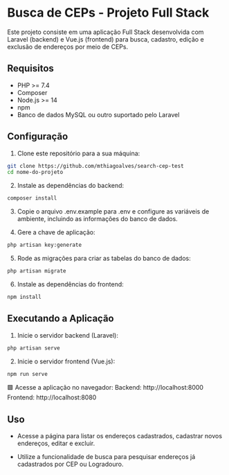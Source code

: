# Busca de CEPs - Projeto Full Stack

Este projeto consiste em uma aplicação Full Stack desenvolvida com Laravel (backend) e Vue.js (frontend) para busca, cadastro, edição e exclusão de endereços por meio de CEPs.

## Requisitos

- PHP >= 7.4
- Composer
- Node.js >= 14
- npm
- Banco de dados MySQL ou outro suportado pelo Laravel

## Configuração

1. Clone este repositório para a sua máquina:

```bash
git clone https://github.com/mthiagoalves/search-cep-test
cd nome-do-projeto
```

2. Instale as dependências do backend:

```bash
composer install
```

3. Copie o arquivo .env.example para .env e configure as variáveis de ambiente, incluindo as informações do banco de dados.

4. Gere a chave de aplicação:

```bash
php artisan key:generate
```

5. Rode as migrações para criar as tabelas do banco de dados:

```bash
php artisan migrate
```

6. Instale as dependências do frontend:

```bash
npm install
```

## Executando a Aplicação

1. Inicie o servidor backend (Laravel):

```bash
php artisan serve

```

2. Inicie o servidor frontend (Vue.js):

```bash
npm run serve
```

🟩 Acesse a aplicação no navegador:
    Backend: http://localhost:8000
    Frontend: http://localhost:8080

## Uso

- Acesse a página para listar os endereços cadastrados, cadastrar novos endereços, editar e excluir.

- Utilize a funcionalidade de busca para pesquisar endereços já cadastrados por CEP ou Logradouro.

